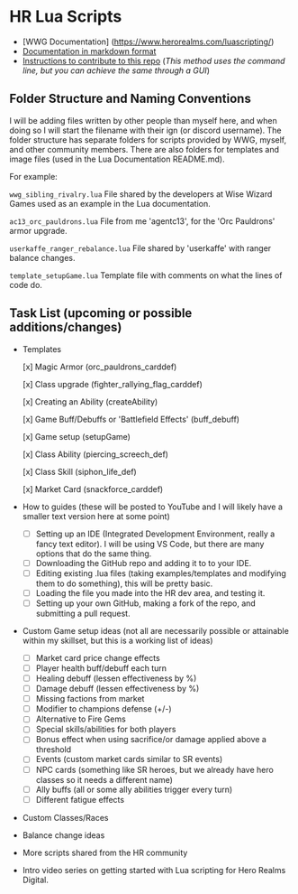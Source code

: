 # HR Lua Scripts

- [WWG Documentation] (https://www.herorealms.com/luascripting/)
- [Documentation in markdown format](https://github.com/agentc13/Hero-Realms-Lua-Scripts/blob/6eb883539212f71dea1410543a1cd0853b004485/Lua_documentation.md)
- [Instructions to contribute to this repo](https://github.com/agentc13/Hero-Realms-Lua-Scripts/blob/6eb883539212f71dea1410543a1cd0853b004485/contribute.md) (_This method uses the command line, but you can achieve the same through a GUI_)

## Folder Structure and Naming Conventions

I will be adding files written by other people than myself here, and when doing so I will start the filename with their ign (or discord username). The folder structure has separate folders for scripts provided by WWG, myself, and other community members. There are also folders for templates and image files (used in the Lua Documentation README.md).

For example:

`wwg_sibling_rivalry.lua` File shared by the developers at Wise Wizard Games used as an example in the Lua documentation.

`ac13_orc_pauldrons.lua` File from me 'agentc13', for the 'Orc Pauldrons' armor upgrade.

`userkaffe_ranger_rebalance.lua` File shared by 'userkaffe' with ranger balance changes.

`template_setupGame.lua` Template file with comments on what the lines of code do.

## Task List (upcoming or possible additions/changes)

- Templates

  [x] Magic Armor (orc_pauldrons_carddef)

  [x] Class upgrade (fighter_rallying_flag_carddef)

  [x] Creating an Ability (createAbility)

  [x] Game Buff/Debuffs or 'Battlefield Effects' (buff_debuff)

  [x] Game setup (setupGame)

  [x] Class Ability (piercing_screech_def)

  [x] Class Skill (siphon_life_def)

  [x] Market Card (snackforce_carddef)

- How to guides (these will be posted to YouTube and I will likely have a smaller text version here at some point)
  - [ ] Setting up an IDE (Integrated Development Environment, really a fancy text editor). I will be using VS Code, but there are many options that do the same thing.
  - [ ] Downloading the GitHub repo and adding it to to your IDE.
  - [ ] Editing existing .lua files (taking examples/templates and modifying them to do something), this will be pretty basic.
  - [ ] Loading the file you made into the HR dev area, and testing it.
  - [ ] Setting up your own GitHub, making a fork of the repo, and submitting a pull request.
- Custom Game setup ideas (not all are necessarily possible or attainable within my skillset, but this is a working list of ideas)
  - [ ] Market card price change effects
  - [ ] Player health buff/debuff each turn
  - [ ] Healing debuff (lessen effectiveness by %)
  - [ ] Damage debuff (lessen effectiveness by %)
  - [ ] Missing factions from market
  - [ ] Modifier to champions defense (+/-)
  - [ ] Alternative to Fire Gems
  - [ ] Special skills/abilities for both players
  - [ ] Bonus effect when using sacrifice/or damage applied above a threshold
  - [ ] Events (custom market cards similar to SR events)
  - [ ] NPC cards (something like SR heroes, but we already have hero classes so it needs a different name)
  - [ ] Ally buffs (all or some ally abilities trigger every turn)
  - [ ] Different fatigue effects
- Custom Classes/Races
- Balance change ideas
- More scripts shared from the HR community
- Intro video series on getting started with Lua scripting for Hero Realms Digital.
